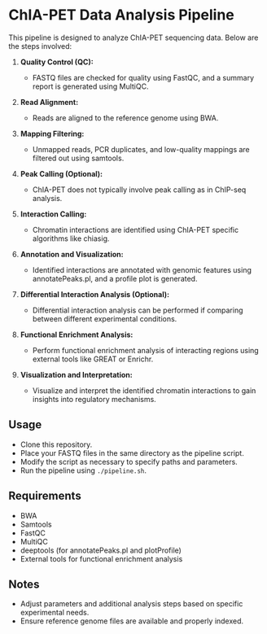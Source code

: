 # ChIA-PET Data Analysis Pipeline

This pipeline is designed to analyze ChIA-PET sequencing data. Below are the steps involved:

1. **Quality Control (QC):**
   - FASTQ files are checked for quality using FastQC, and a summary report is generated using MultiQC.

2. **Read Alignment:**
   - Reads are aligned to the reference genome using BWA.

3. **Mapping Filtering:**
   - Unmapped reads, PCR duplicates, and low-quality mappings are filtered out using samtools.

4. **Peak Calling (Optional):**
   - ChIA-PET does not typically involve peak calling as in ChIP-seq analysis.

5. **Interaction Calling:**
   - Chromatin interactions are identified using ChIA-PET specific algorithms like chiasig.

6. **Annotation and Visualization:**
   - Identified interactions are annotated with genomic features using annotatePeaks.pl, and a profile plot is generated.

7. **Differential Interaction Analysis (Optional):**
   - Differential interaction analysis can be performed if comparing between different experimental conditions.

8. **Functional Enrichment Analysis:**
   - Perform functional enrichment analysis of interacting regions using external tools like GREAT or Enrichr.

9. **Visualization and Interpretation:**
   - Visualize and interpret the identified chromatin interactions to gain insights into regulatory mechanisms.

## Usage
- Clone this repository.
- Place your FASTQ files in the same directory as the pipeline script.
- Modify the script as necessary to specify paths and parameters.
- Run the pipeline using `./pipeline.sh`.

## Requirements
- BWA
- Samtools
- FastQC
- MultiQC
- deeptools (for annotatePeaks.pl and plotProfile)
- External tools for functional enrichment analysis

## Notes
- Adjust parameters and additional analysis steps based on specific experimental needs.
- Ensure reference genome files are available and properly indexed.
